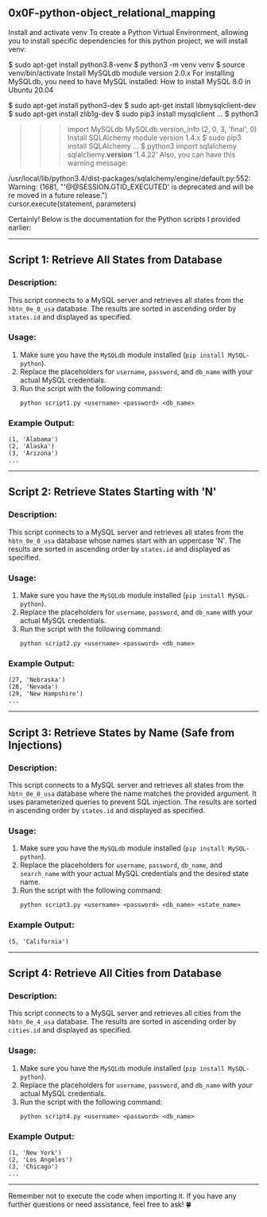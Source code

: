 ## 0x0F-python-object_relational_mapping
Install and activate venv
To create a Python Virtual Environment, allowing you to install specific dependencies for this python project, we will install venv:

$ sudo apt-get install python3.8-venv
$ python3 -m venv venv
$ source venv/bin/activate
Install MySQLdb module version 2.0.x
For installing MySQLdb, you need to have MySQL installed: How to install MySQL 8.0 in Ubuntu 20.04

$ sudo apt-get install python3-dev
$ sudo apt-get install libmysqlclient-dev
$ sudo apt-get install zlib1g-dev
$ sudo pip3 install mysqlclient
...
$ python3
>>> import MySQLdb
>>> MySQLdb.version_info 
(2, 0, 3, 'final', 0)
Install SQLAlchemy module version 1.4.x
$ sudo pip3 install SQLAlchemy
...
$ python3
>>> import sqlalchemy
>>> sqlalchemy.__version__ 
'1.4.22'
Also, you can have this warning message:

/usr/local/lib/python3.4/dist-packages/sqlalchemy/engine/default.py:552: Warning: (1681, "'@@SESSION.GTID_EXECUTED' is deprecated and will be re
moved in a future release.")                                                                                                                    
  cursor.execute(statement, parameters)


Certainly! Below is the documentation for the Python scripts I provided earlier:

---

## Script 1: Retrieve All States from Database

### Description:
This script connects to a MySQL server and retrieves all states from the `hbtn_0e_0_usa` database. The results are sorted in ascending order by `states.id` and displayed as specified.

### Usage:
1. Make sure you have the `MySQLdb` module installed (`pip install MySQL-python`).
2. Replace the placeholders for `username`, `password`, and `db_name` with your actual MySQL credentials.
3. Run the script with the following command:
   ```
   python script1.py <username> <password> <db_name>
   ```

### Example Output:
```
(1, 'Alabama')
(2, 'Alaska')
(3, 'Arizona')
...
```

---

## Script 2: Retrieve States Starting with 'N'

### Description:
This script connects to a MySQL server and retrieves all states from the `hbtn_0e_0_usa` database whose names start with an uppercase 'N'. The results are sorted in ascending order by `states.id` and displayed as specified.

### Usage:
1. Make sure you have the `MySQLdb` module installed (`pip install MySQL-python`).
2. Replace the placeholders for `username`, `password`, and `db_name` with your actual MySQL credentials.
3. Run the script with the following command:
   ```
   python script2.py <username> <password> <db_name>
   ```

### Example Output:
```
(27, 'Nebraska')
(28, 'Nevada')
(29, 'New Hampshire')
...
```

---

## Script 3: Retrieve States by Name (Safe from Injections)

### Description:
This script connects to a MySQL server and retrieves all states from the `hbtn_0e_0_usa` database where the name matches the provided argument. It uses parameterized queries to prevent SQL injection. The results are sorted in ascending order by `states.id` and displayed as specified.

### Usage:
1. Make sure you have the `MySQLdb` module installed (`pip install MySQL-python`).
2. Replace the placeholders for `username`, `password`, `db_name`, and `search_name` with your actual MySQL credentials and the desired state name.
3. Run the script with the following command:
   ```
   python script3.py <username> <password> <db_name> <state_name>
   ```

### Example Output:
```
(5, 'California')
```

---

## Script 4: Retrieve All Cities from Database

### Description:
This script connects to a MySQL server and retrieves all cities from the `hbtn_0e_4_usa` database. The results are sorted in ascending order by `cities.id` and displayed as specified.

### Usage:
1. Make sure you have the `MySQLdb` module installed (`pip install MySQL-python`).
2. Replace the placeholders for `username`, `password`, and `db_name` with your actual MySQL credentials.
3. Run the script with the following command:
   ```
   python script4.py <username> <password> <db_name>
   ```

### Example Output:
```
(1, 'New York')
(2, 'Los Angeles')
(3, 'Chicago')
...
```

---

Remember not to execute the code when importing it. If you have any further questions or need assistance, feel free to ask! 🍀
